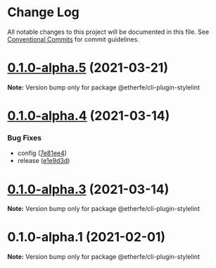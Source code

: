 # Change Log

All notable changes to this project will be documented in this file.
See [Conventional Commits](https://conventionalcommits.org) for commit guidelines.

# [0.1.0-alpha.5](https://github.com/nolonger21/fe-cli/compare/@etherfe/cli-plugin-stylelint@0.1.0-alpha.4...@etherfe/cli-plugin-stylelint@0.1.0-alpha.5) (2021-03-21)

**Note:** Version bump only for package @etherfe/cli-plugin-stylelint





# [0.1.0-alpha.4](https://github.com/nolonger21/fe-cli/compare/@etherfe/cli-plugin-stylelint@0.1.0-alpha.2...@etherfe/cli-plugin-stylelint@0.1.0-alpha.4) (2021-03-14)


### Bug Fixes

* config ([7e81ee4](https://github.com/nolonger21/fe-cli/commit/7e81ee452cc9333cfd86c7477e54c3c9e85bfeaf))
* release ([e1e9d3d](https://github.com/nolonger21/fe-cli/commit/e1e9d3dad825fb9bfa26e3a2352c92e216c84dbb))





# [0.1.0-alpha.3](https://github.com/nolonger21/fe-cli/compare/@etherfe/cli-plugin-stylelint@0.1.0-alpha.2...@etherfe/cli-plugin-stylelint@0.1.0-alpha.3) (2021-03-14)

**Note:** Version bump only for package @etherfe/cli-plugin-stylelint





# 0.1.0-alpha.1 (2021-02-01)

**Note:** Version bump only for package @etherfe/cli-plugin-stylelint
